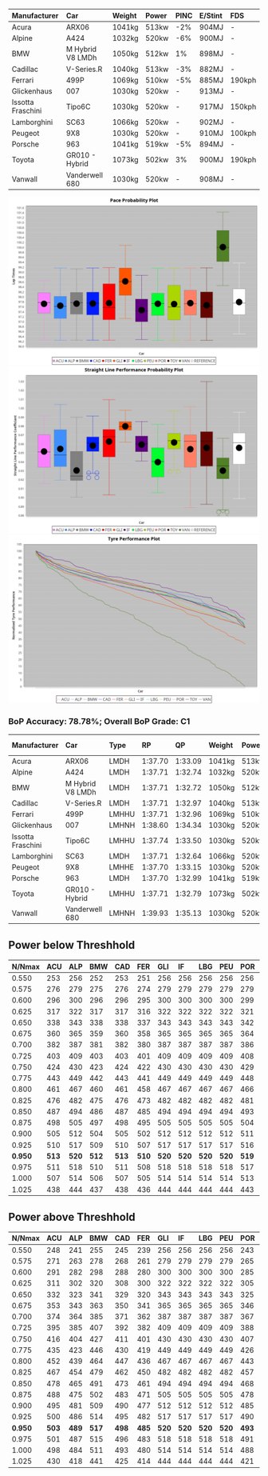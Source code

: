 |Manufacturer|Car|Weight|Power|PINC|E/Stint|FDS|
|:-|:-|:-|:-|:-|:-|:-|
|Acura|ARX06|1041kg|513kw|-2%|904MJ|-|
|Alpine|A424|1032kg|520kw|-6%|900MJ|-|
|BMW|M Hybrid V8 LMDh|1050kg|512kw|1%|898MJ|-|
|Cadillac|V-Series.R|1040kg|513kw|-3%|882MJ|-|
|Ferrari|499P|1069kg|510kw|-5%|885MJ|190kph|
|Glickenhaus|007|1030kg|520kw|-|913MJ|-|
|Issotta Fraschini|Tipo6C|1030kg|520kw|-|917MJ|150kph|
|Lamborghini|SC63|1066kg|520kw|-|902MJ|-|
|Peugeot|9X8|1030kg|520kw|-|910MJ|100kph|
|Porsche|963|1041kg|519kw|-5%|894MJ|-|
|Toyota|GR010 - Hybrid|1073kg|502kw|3%|900MJ|190kph|
|Vanwall|Vanderwell 680|1030kg|520kw|-|908MJ|-|

![PACECHART](./IMG/AUTO.png)
![STRAIGHTLINEPERFORMANCECHART](./IMG/AUTO_sp.png)
![TYREPERFORMANCECHART](./IMG/AUTO_tw.png)

### BoP Accuracy: 78.78%; Overall BoP Grade: C1
|Manufacturer|Car|Type|RP|QP|Weight|Power¹|Threshhold|PINC|Power²|E/Stint|AVG Vmax|FDS|RDLC|L/Stint|BOP-Grade|ModelAccuracy|ModelPoints|Match%|
|:-|:-|:-|:-|:-|:-|:-|:-|:-|:-|:-|:-|:-|:-|:-|:-|:-|:-|:-|
|Acura|ARX06|LMDH|1:37.70|1:33.09|1041kg|513kw|210.0kph|-2%|503kw|904MJ|314.61kph|-|1.02|29|-C2|100.00%|995|72.56%|
|Alpine|A424|LMDH|1:37.71|1:32.74|1032kg|520kw|210.0kph|-6%|489kw|900MJ|314.88kph|-|1.03|29|~A1|81.46%|523|96.69%|
|BMW|M Hybrid V8 LMDh|LMDH|1:37.71|1:32.72|1050kg|512kw|210.0kph|1%|517kw|898MJ|311.43kph|-|1.02|29|-B1|98.60%|1690|86.71%|
|Cadillac|V-Series.R|LMDH|1:37.71|1:32.97|1040kg|513kw|210.0kph|-3%|498kw|882MJ|314.59kph|-|1.02|29|-B1|98.38%|1765|87.93%|
|Ferrari|499P|LMHHU|1:37.71|1:32.96|1069kg|510kw|210.0kph|-5%|485kw|885MJ|314.38kph|190kph|1.02|29|-A2|92.24%|2247|91.26%|
|Glickenhaus|007|LMHNH|1:38.60|1:34.34|1030kg|520kw|210.0kph|-|520kw|913MJ|320.65kph|-|0.96|29|+E2|96.18%|554|53.26%|
|Issotta Fraschini|Tipo6C|LMHHU|1:37.74|1:33.50|1030kg|520kw|210.0kph|-|520kw|917MJ|317.30kph|150kph|1.08|29|+A2|66.67%|96|92.71%|
|Lamborghini|SC63|LMDH|1:37.71|1:32.64|1066kg|520kw|210.0kph|-|520kw|902MJ|312.70kph|-|1.02|29|-B1|96.77%|419|88.24%|
|Peugeot|9X8|LMHHE|1:37.70|1:33.15|1030kg|520kw|210.0kph|-|520kw|910MJ|317.14kph|100kph|1.04|29|-A2|87.65%|1795|92.58%|
|Porsche|963|LMDH|1:37.70|1:32.99|1041kg|519kw|210.0kph|-5%|493kw|894MJ|314.64kph|-|1.02|29|-B1|96.81%|5438|88.28%|
|Toyota|GR010 - Hybrid|LMHHU|1:37.71|1:32.79|1073kg|502kw|210.0kph|3%|517kw|900MJ|314.48kph|190kph|1.02|29|-A2|86.04%|1751|94.20%|
|Vanwall|Vanderwell 680|LMHNH|1:39.93|1:35.13|1030kg|520kw|210.0kph|-|520kw|908MJ|311.55kph|-|1.02|29|+Ω1|91.42%|501|0.89%|

## Power below Threshhold
|N/Nmax|ACU|ALP|BMW|CAD|FER|GLI|IF|LBG|PEU|POR|TOY|VAN|
|:-|:-|:-|:-|:-|:-|:-|:-|:-|:-|:-|:-|:-|
|0.550|253|256|252|253|251|256|256|256|256|256|247|256|
|0.575|276|279|275|276|274|279|279|279|279|279|270|279|
|0.600|296|300|296|296|295|300|300|300|300|299|290|300|
|0.625|317|322|317|317|316|322|322|322|322|321|310|322|
|0.650|338|343|338|338|337|343|343|343|343|342|331|343|
|0.675|360|365|359|360|358|365|365|365|365|364|352|365|
|0.700|382|387|381|382|380|387|387|387|387|386|374|387|
|0.725|403|409|403|403|401|409|409|409|409|408|395|409|
|0.750|424|430|423|424|422|430|430|430|430|429|415|430|
|0.775|443|449|442|443|441|449|449|449|449|448|434|449|
|0.800|461|467|460|461|458|467|467|467|467|466|451|467|
|0.825|476|482|475|476|473|482|482|482|482|481|466|482|
|0.850|487|494|486|487|485|494|494|494|494|493|477|494|
|0.875|498|505|497|498|495|505|505|505|505|504|487|505|
|0.900|505|512|504|505|502|512|512|512|512|511|494|512|
|0.925|510|517|509|510|507|517|517|517|517|516|499|517|
|**0.950**|**513**|**520**|**512**|**513**|**510**|**520**|**520**|**520**|**520**|**519**|**502**|**520**|
|0.975|511|518|510|511|508|518|518|518|518|517|500|518|
|1.000|507|514|506|507|505|514|514|514|514|513|497|514|
|1.025|438|444|437|438|436|444|444|444|444|443|429|444|

## Power above Threshhold
|N/Nmax|ACU|ALP|BMW|CAD|FER|GLI|IF|LBG|PEU|POR|TOY|VAN|
|:-|:-|:-|:-|:-|:-|:-|:-|:-|:-|:-|:-|:-|
|0.550|248|241|255|245|239|256|256|256|256|243|255|256|
|0.575|271|263|278|268|261|279|279|279|279|265|278|279|
|0.600|291|282|298|288|280|300|300|300|300|285|298|300|
|0.625|311|302|320|308|300|322|322|322|322|305|320|322|
|0.650|332|323|341|329|320|343|343|343|343|325|341|343|
|0.675|353|343|363|350|341|365|365|365|365|346|363|365|
|0.700|374|364|385|371|362|387|387|387|387|367|385|387|
|0.725|395|385|407|392|382|409|409|409|409|388|407|409|
|0.750|416|404|427|411|401|430|430|430|430|407|427|430|
|0.775|435|423|446|430|419|449|449|449|449|426|446|449|
|0.800|452|439|464|447|436|467|467|467|467|443|464|467|
|0.825|467|454|479|462|450|482|482|482|482|457|479|482|
|0.850|478|465|491|473|461|494|494|494|494|468|491|494|
|0.875|488|475|502|483|471|505|505|505|505|478|502|505|
|0.900|495|481|509|490|477|512|512|512|512|485|509|512|
|0.925|500|486|514|495|482|517|517|517|517|490|514|517|
|**0.950**|**503**|**489**|**517**|**498**|**485**|**520**|**520**|**520**|**520**|**493**|**517**|**520**|
|0.975|501|487|515|496|483|518|518|518|518|491|515|518|
|1.000|498|484|511|493|480|514|514|514|514|488|511|514|
|1.025|430|418|441|425|414|444|444|444|444|421|441|444|
